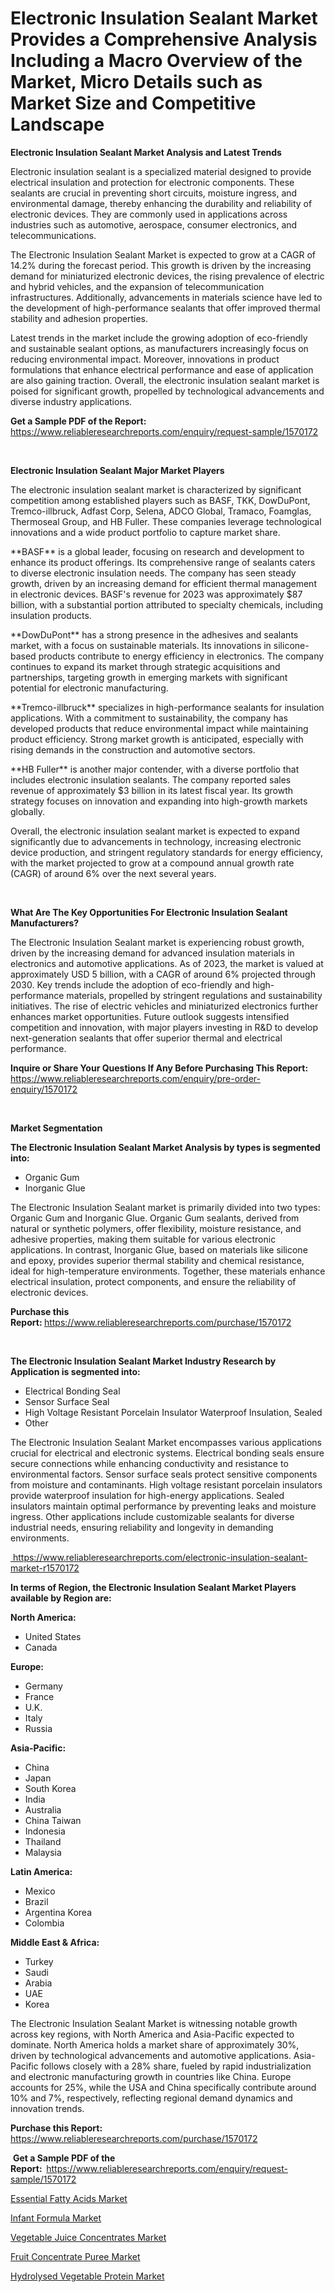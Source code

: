 <p><h1>Electronic Insulation Sealant Market Provides a Comprehensive Analysis Including a Macro Overview of the Market, Micro Details such as Market Size and Competitive Landscape</h1></p><p><strong>Electronic Insulation Sealant Market Analysis and Latest Trends</strong></p>
<p><p>Electronic insulation sealant is a specialized material designed to provide electrical insulation and protection for electronic components. These sealants are crucial in preventing short circuits, moisture ingress, and environmental damage, thereby enhancing the durability and reliability of electronic devices. They are commonly used in applications across industries such as automotive, aerospace, consumer electronics, and telecommunications.</p><p>The Electronic Insulation Sealant Market is expected to grow at a CAGR of 14.2% during the forecast period. This growth is driven by the increasing demand for miniaturized electronic devices, the rising prevalence of electric and hybrid vehicles, and the expansion of telecommunication infrastructures. Additionally, advancements in materials science have led to the development of high-performance sealants that offer improved thermal stability and adhesion properties.</p><p>Latest trends in the market include the growing adoption of eco-friendly and sustainable sealant options, as manufacturers increasingly focus on reducing environmental impact. Moreover, innovations in product formulations that enhance electrical performance and ease of application are also gaining traction. Overall, the electronic insulation sealant market is poised for significant growth, propelled by technological advancements and diverse industry applications.</p></p>
<p><strong>Get a Sample PDF of the Report:&nbsp;</strong> <a href="https://www.reliableresearchreports.com/enquiry/request-sample/1570172?utm_campaign=1565&utm_medium=2&utm_source=Github&utm_content=ia&utm_term=19102024&utm_id=electronic-insulation-sealant">https://www.reliableresearchreports.com/enquiry/request-sample/1570172</a></p>
<p>&nbsp;</p>
<p><strong>Electronic Insulation Sealant Major Market Players</strong></p>
<p><p>The electronic insulation sealant market is characterized by significant competition among established players such as BASF, TKK, DowDuPont, Tremco-illbruck, Adfast Corp, Selena, ADCO Global, Tramaco, Foamglas, Thermoseal Group, and HB Fuller. These companies leverage technological innovations and a wide product portfolio to capture market share.</p><p>**BASF** is a global leader, focusing on research and development to enhance its product offerings. Its comprehensive range of sealants caters to diverse electronic insulation needs. The company has seen steady growth, driven by an increasing demand for efficient thermal management in electronic devices. BASF's revenue for 2023 was approximately $87 billion, with a substantial portion attributed to specialty chemicals, including insulation products.</p><p>**DowDuPont** has a strong presence in the adhesives and sealants market, with a focus on sustainable materials. Its innovations in silicone-based products contribute to energy efficiency in electronics. The company continues to expand its market through strategic acquisitions and partnerships, targeting growth in emerging markets with significant potential for electronic manufacturing.</p><p>**Tremco-illbruck** specializes in high-performance sealants for insulation applications. With a commitment to sustainability, the company has developed products that reduce environmental impact while maintaining product efficiency. Strong market growth is anticipated, especially with rising demands in the construction and automotive sectors.</p><p>**HB Fuller** is another major contender, with a diverse portfolio that includes electronic insulation sealants. The company reported sales revenue of approximately $3 billion in its latest fiscal year. Its growth strategy focuses on innovation and expanding into high-growth markets globally.</p><p>Overall, the electronic insulation sealant market is expected to expand significantly due to advancements in technology, increasing electronic device production, and stringent regulatory standards for energy efficiency, with the market projected to grow at a compound annual growth rate (CAGR) of around 6% over the next several years.</p></p>
<p>&nbsp;</p>
<p><strong>What Are The Key Opportunities For Electronic Insulation Sealant Manufacturers?</strong></p>
<p><p>The Electronic Insulation Sealant market is experiencing robust growth, driven by the increasing demand for advanced insulation materials in electronics and automotive applications. As of 2023, the market is valued at approximately USD 5 billion, with a CAGR of around 6% projected through 2030. Key trends include the adoption of eco-friendly and high-performance materials, propelled by stringent regulations and sustainability initiatives. The rise of electric vehicles and miniaturized electronics further enhances market opportunities. Future outlook suggests intensified competition and innovation, with major players investing in R&D to develop next-generation sealants that offer superior thermal and electrical performance.</p></p>
<p><strong>Inquire or Share Your Questions If Any Before Purchasing This Report:</strong> <a href="https://www.reliableresearchreports.com/enquiry/pre-order-enquiry/1570172?utm_campaign=1565&utm_medium=2&utm_source=Github&utm_content=ia&utm_term=19102024&utm_id=electronic-insulation-sealant">https://www.reliableresearchreports.com/enquiry/pre-order-enquiry/1570172</a></p>
<p>&nbsp;</p>
<p><strong>Market Segmentation</strong></p>
<p><strong>The Electronic Insulation Sealant Market Analysis by types is segmented into:</strong></p>
<p><ul><li>Organic Gum</li><li>Inorganic Glue</li></ul></p>
<p><p>The Electronic Insulation Sealant market is primarily divided into two types: Organic Gum and Inorganic Glue. Organic Gum sealants, derived from natural or synthetic polymers, offer flexibility, moisture resistance, and adhesive properties, making them suitable for various electronic applications. In contrast, Inorganic Glue, based on materials like silicone and epoxy, provides superior thermal stability and chemical resistance, ideal for high-temperature environments. Together, these materials enhance electrical insulation, protect components, and ensure the reliability of electronic devices.</p></p>
<p><strong>Purchase this Report:&nbsp;</strong><a href="https://www.reliableresearchreports.com/purchase/1570172?utm_campaign=1565&utm_medium=2&utm_source=Github&utm_content=ia&utm_term=19102024&utm_id=electronic-insulation-sealant">https://www.reliableresearchreports.com/purchase/1570172</a></p>
<p>&nbsp;</p>
<p><strong>The Electronic Insulation Sealant Market Industry Research by Application is segmented into:</strong></p>
<p><ul><li>Electrical Bonding Seal</li><li>Sensor Surface Seal</li><li>High Voltage Resistant Porcelain Insulator Waterproof Insulation, Sealed</li><li>Other</li></ul></p>
<p><p>The Electronic Insulation Sealant Market encompasses various applications crucial for electrical and electronic systems. Electrical bonding seals ensure secure connections while enhancing conductivity and resistance to environmental factors. Sensor surface seals protect sensitive components from moisture and contaminants. High voltage resistant porcelain insulators provide waterproof insulation for high-energy applications. Sealed insulators maintain optimal performance by preventing leaks and moisture ingress. Other applications include customizable sealants for diverse industrial needs, ensuring reliability and longevity in demanding environments.</p></p>
<p><a href="https://www.reliableresearchreports.com/electronic-insulation-sealant-market-r1570172?utm_campaign=1565&utm_medium=2&utm_source=Github&utm_content=ia&utm_term=19102024&utm_id=electronic-insulation-sealant">&nbsp;https://www.reliableresearchreports.com/electronic-insulation-sealant-market-r1570172</a></p>
<p><strong>In terms of Region, the Electronic Insulation Sealant Market Players available by Region are:</strong></p>
<p>
    <p> <strong> North America: </strong>
        <ul>
            <li>United States</li>
            <li>Canada</li>
        </ul>
        </p> 
    <p> <strong> Europe: </strong>
        <ul>
            <li>Germany</li>
            <li>France</li>
            <li>U.K.</li>
            <li>Italy</li>
            <li>Russia</li>
        </ul>
        </p> 
    <p> <strong> Asia-Pacific: </strong>
        <ul>
            <li>China</li>
            <li>Japan</li>
            <li>South Korea</li>
            <li>India</li>
            <li>Australia</li>
            <li>China Taiwan</li>
            <li>Indonesia</li>
            <li>Thailand</li>
            <li>Malaysia</li>
        </ul>
        </p> 
    <p> <strong> Latin America: </strong>
        <ul>
            <li>Mexico</li>
            <li>Brazil</li>
            <li>Argentina Korea</li>
            <li>Colombia</li>
        </ul>
        </p> 
    <p> <strong> Middle East & Africa: </strong>
        <ul>
            <li>Turkey</li>
            <li>Saudi</li>
            <li>Arabia</li>
            <li>UAE</li>
            <li>Korea</li>
        </ul>
    </p>
    </p>
<p><p>The Electronic Insulation Sealant Market is witnessing notable growth across key regions, with North America and Asia-Pacific expected to dominate. North America holds a market share of approximately 30%, driven by technological advancements and automotive applications. Asia-Pacific follows closely with a 28% share, fueled by rapid industrialization and electronic manufacturing growth in countries like China. Europe accounts for 25%, while the USA and China specifically contribute around 10% and 7%, respectively, reflecting regional demand dynamics and innovation trends.</p></p>
<p><strong>Purchase this Report: </strong><a href="https://www.reliableresearchreports.com/purchase/1570172?utm_campaign=1565&utm_medium=2&utm_source=Github&utm_content=ia&utm_term=19102024&utm_id=electronic-insulation-sealant">https://www.reliableresearchreports.com/purchase/1570172</a></p>
<p>&nbsp;<strong>Get a Sample PDF of the Report:&nbsp;&nbsp;</strong><a href="https://www.reliableresearchreports.com/enquiry/request-sample/1570172?utm_campaign=1565&utm_medium=2&utm_source=Github&utm_content=ia&utm_term=19102024&utm_id=electronic-insulation-sealant">https://www.reliableresearchreports.com/enquiry/request-sample/1570172</a></p>
<p><strong></strong></p>
<p><p><a href="https://www.linkedin.com/pulse/global-perspectives-essential-fatty-acids-market-trends-challenges-hs4ke?utm_campaign=1565&utm_medium=2&utm_source=Github&utm_content=ia&utm_term=19102024&utm_id=electronic-insulation-sealant">Essential Fatty Acids Market</a></p><p><a href="https://www.linkedin.com/pulse/strategic-forecast-infant-formula-market-growth-trends-size-pfive?utm_campaign=1565&utm_medium=2&utm_source=Github&utm_content=ia&utm_term=19102024&utm_id=electronic-insulation-sealant">Infant Formula Market</a></p><p><a href="https://www.linkedin.com/pulse/surfing-vegetable-juice-concentrates-wave-riding-market-vgedf?utm_campaign=1565&utm_medium=2&utm_source=Github&utm_content=ia&utm_term=19102024&utm_id=electronic-insulation-sealant">Vegetable Juice Concentrates Market</a></p><p><a href="https://www.linkedin.com/pulse/insights-fruit-concentrate-puree-market-size-which-expanding-s4ire?utm_campaign=1565&utm_medium=2&utm_source=Github&utm_content=ia&utm_term=19102024&utm_id=electronic-insulation-sealant">Fruit Concentrate Puree Market</a></p><p><a href="https://www.linkedin.com/pulse/hydrolysed-vegetable-protein-market-overview-regional-outlook-rvxfe?utm_campaign=1565&utm_medium=2&utm_source=Github&utm_content=ia&utm_term=19102024&utm_id=electronic-insulation-sealant">Hydrolysed Vegetable Protein Market</a></p></p>